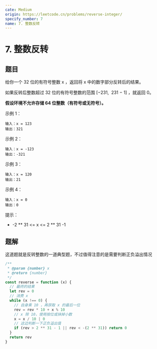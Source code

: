 ```yaml
---
cate: Medium
origin: https://leetcode.cn/problems/reverse-integer/
specify_number: 7
name: 7. 整数反转
---
```


# 7. 整数反转

## 题目

给你一个 32 位的有符号整数 x ，返回将 x 中的数字部分反转后的结果。

如果反转后整数超过 32 位的有符号整数的范围 [−231,  231 − 1] ，就返回 0。

**假设环境不允许存储 64 位整数（有符号或无符号）。**

示例 1：

```
输入：x = 123
输出：321
```

示例 2：

```
输入：x = -123
输出：-321
```
示例 3：

```
输入：x = 120
输出：21
```

示例 4：

```
输入：x = 0
输出：0
```

提示：

- -2 ** 31 <= x <= 2 ** 31 -1

## 题解

这道题就是反转整数的一道典型题，不过值得注意的是需要判断正负溢出情况

```js
/**
 * @param {number} x
 * @return {number}
 */
const reverse = function (x) {
  // 最终的结果
  let rev = 0
  // 消费 x
  while (x !== 0) {
    // 自身乘 10 ，再获取 x 的最后一位
    rev = rev * 10 + x % 10
    // x 除 10，使用按位或抹掉小数
    x = x / 10 | 0
    // 这边判断一下正负溢出值
    if (rev > 2 ** 31 - 1 || rev < -(2 ** 31)) return 0
  }
  return rev
}
```

